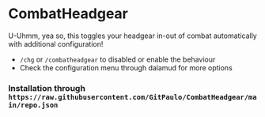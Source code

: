 # CombatHeadgear

U-Uhmm, yea so, this toggles your headgear in-out of combat automatically with additional configuration!

- `/chg` or `/combatheadgear` to disabled or enable the behaviour
- Check the configuration menu through dalamud for more options

### Installation through `https://raw.githubusercontent.com/GitPaulo/CombatHeadgear/main/repo.json`
